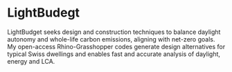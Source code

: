 # LightBudegt
LightBudget seeks design and construction techniques to balance daylight autonomy and whole-life carbon emissions, aligning with net-zero goals. My open-access Rhino-Grasshopper codes generate design alternatives for typical Swiss dwellings and enables fast and accurate analysis of daylight, energy and LCA.
